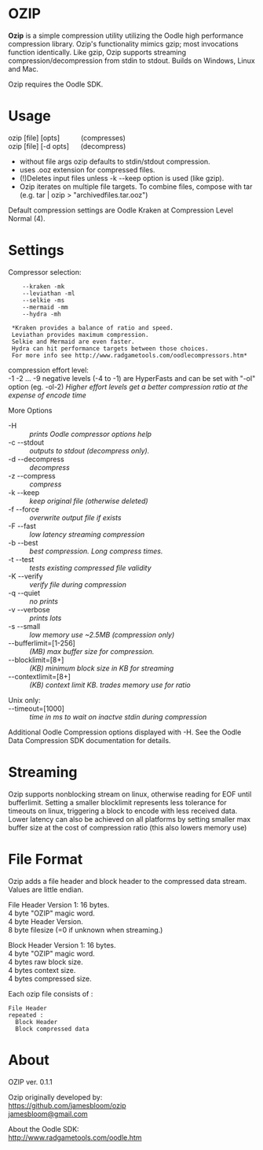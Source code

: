 
# OZIP
**Ozip** is a simple compression utility utilizing the Oodle high performance compression library.  Ozip's functionality mimics gzip; most invocations function identically. Like gzip, Ozip supports streaming compression/decompression from stdin to stdout. Builds on Windows, Linux and Mac.  

Ozip requires the Oodle SDK.  
# Usage    

ozip [file] [opts]&nbsp;&nbsp;&nbsp;&nbsp;&nbsp;&nbsp;&nbsp;&nbsp;&nbsp;&nbsp; (compresses)  
ozip [file] [-d opts]&nbsp;&nbsp;&nbsp;&nbsp;&nbsp; (decompress)  

* without file args ozip defaults to stdin/stdout compression.  
* uses .ooz extension for compressed files.  
* (!)Deletes input files unless -k --keep option is used (like gzip).  
* Ozip iterates on multiple file targets. To combine files, compose with tar (e.g. tar <files> | ozip > "archivedfiles.tar.ooz")

Default compression settings are Oodle Kraken at Compression Level Normal (4).  

# Settings  
Compressor selection:  

```
    --kraken -mk  
    --leviathan -ml  
    --selkie -ms  
    --mermaid -mm  
    --hydra -mh  
```

     *Kraken provides a balance of ratio and speed.   
     Leviathan provides maximum compression.    
     Selkie and Mermaid are even faster.                    
     Hydra can hit performance targets between those choices.  
     For more info see http://www.radgametools.com/oodlecompressors.htm*  

		       
compression effort level:     
          -1 -2  ...  -9
negative levels (-4 to -1) are HyperFasts and can be set with "-ol" option (eg. -ol-2)
*Higher effort levels get a better compression ratio at the expense of encode time*

More Options  
  
-H                     
&nbsp;&nbsp;&nbsp;&nbsp;&nbsp;&nbsp;&nbsp;&nbsp;&nbsp;&nbsp; *prints Oodle compressor options help*  
-c --stdout	        
&nbsp;&nbsp;&nbsp;&nbsp;&nbsp;&nbsp;&nbsp;&nbsp;&nbsp;&nbsp; *outputs to stdout (decompress only).*    
-d --decompress         
&nbsp;&nbsp;&nbsp;&nbsp;&nbsp;&nbsp;&nbsp;&nbsp;&nbsp;&nbsp; *decompress*   
-z --compress           
&nbsp;&nbsp;&nbsp;&nbsp;&nbsp;&nbsp;&nbsp;&nbsp;&nbsp;&nbsp; *compress*  
-k --keep               
&nbsp;&nbsp;&nbsp;&nbsp;&nbsp;&nbsp;&nbsp;&nbsp;&nbsp;&nbsp; *keep original file (otherwise deleted)*      
-f --force              
&nbsp;&nbsp;&nbsp;&nbsp;&nbsp;&nbsp;&nbsp;&nbsp;&nbsp;&nbsp; *overwrite output file if exists*  
-F --fast              
&nbsp;&nbsp;&nbsp;&nbsp;&nbsp;&nbsp;&nbsp;&nbsp;&nbsp;&nbsp; *low latency streaming compression*  
-b --best              
&nbsp;&nbsp;&nbsp;&nbsp;&nbsp;&nbsp;&nbsp;&nbsp;&nbsp;&nbsp; *best compression. Long compress times.*  
-t --test              
&nbsp;&nbsp;&nbsp;&nbsp;&nbsp;&nbsp;&nbsp;&nbsp;&nbsp;&nbsp; *tests existing compressed file validity*    
-K --verify           
&nbsp;&nbsp;&nbsp;&nbsp;&nbsp;&nbsp;&nbsp;&nbsp;&nbsp;&nbsp; *verify file during compression*     
-q --quiet           
&nbsp;&nbsp;&nbsp;&nbsp;&nbsp;&nbsp;&nbsp;&nbsp;&nbsp;&nbsp; *no prints*  
-v --verbose         
&nbsp;&nbsp;&nbsp;&nbsp;&nbsp;&nbsp;&nbsp;&nbsp;&nbsp;&nbsp; *prints lots*  
-s --small          
&nbsp;&nbsp;&nbsp;&nbsp;&nbsp;&nbsp;&nbsp;&nbsp;&nbsp;&nbsp; *low memory use ~2.5MB  (compression only)*   
--bufferlimit=[1-256]  
&nbsp;&nbsp;&nbsp;&nbsp;&nbsp;&nbsp;&nbsp;&nbsp;&nbsp;&nbsp; *(MB) max buffer size for compression.*  
--blocklimit=[8+]      
&nbsp;&nbsp;&nbsp;&nbsp;&nbsp;&nbsp;&nbsp;&nbsp;&nbsp;&nbsp; *(KB) minimum block size in KB for streaming*  
--contextlimit=[8+]     
&nbsp;&nbsp;&nbsp;&nbsp;&nbsp;&nbsp;&nbsp;&nbsp;&nbsp;&nbsp; *(KB) context limit KB. trades memory use for ratio*   

Unix only:   
--timeout=[1000]        
&nbsp;&nbsp;&nbsp;&nbsp;&nbsp;&nbsp;&nbsp;&nbsp;&nbsp;&nbsp; *time in ms to wait on inactve stdin during compression*  


Additional Oodle Compression options displayed with -H. See the Oodle Data Compression SDK documentation for details.   

# Streaming 

Ozip supports nonblocking stream on linux, otherwise reading for EOF until bufferlimit. Setting a smaller blocklimit represents less tolerance for timeouts on linux, triggering a block to encode with less received data. Lower latency can also be achieved on all platforms by setting smaller max buffer size at the cost of compression ratio (this also lowers memory use)

# File Format 

Ozip adds a file header and block header to the compressed data stream. Values are little endian.  

File Header Version 1:   16 bytes.      
4 byte "OZIP" magic word.  
4 byte Header Version.   
8 byte filesize (=0 if unknown when streaming.)   

Block Header Version 1:  16 bytes.    
4 byte "OZIP" magic word.  
4 bytes raw block size.  
4 bytes context size.  
4 bytes compressed size.  

Each ozip file consists of :

````
File Header
repeated :
  Block Header
  Block compressed data
````

# About   
OZIP ver. 0.1.1   

Ozip originally developed by:   
https://github.com/jamesbloom/ozip   
jamesbloom@gmail.com    
    
About the Oodle SDK:    
http://www.radgametools.com/oodle.htm   
    
